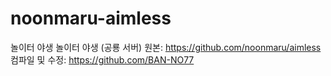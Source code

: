 # noonmaru-aimless
놀이터 야생
놀이터 야생 (공룡 서버)
원본: https://github.com/noonmaru/aimless
컴파일 및 수정: https://github.com/BAN-NO77

